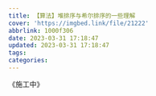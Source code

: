 ```yaml
---
title: 【算法】堆排序与希尔排序的一些理解
cover: 'https://imgbed.link/file/21222'
abbrlink: 1000f306
date: 2023-03-31 17:18:47
updated: 2023-03-31 17:18:47
tags:
categories:
---
```





《施工中》